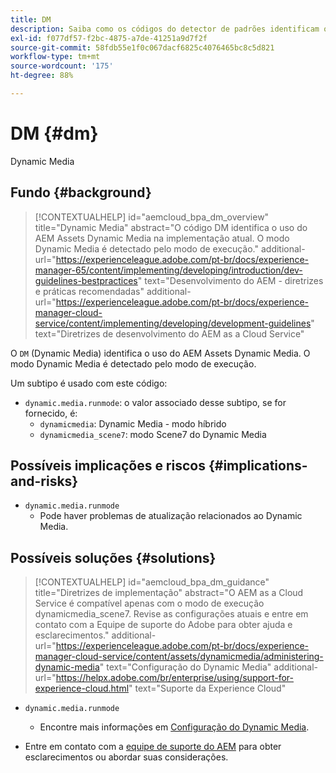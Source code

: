 ```yaml
---
title: DM
description: Saiba como os códigos do detector de padrões identificam o uso do AEM Assets Dynamic Media.
exl-id: f077df57-f2bc-4875-a7de-41251a9d7f2f
source-git-commit: 58fdb55e1f0c067dacf6825c4076465bc8c5d821
workflow-type: tm+mt
source-wordcount: '175'
ht-degree: 88%

---
```


# DM {#dm}

Dynamic Media

## Fundo {#background}

>[!CONTEXTUALHELP]
>id="aemcloud_bpa_dm_overview"
>title="Dynamic Media"
>abstract="O código DM identifica o uso do AEM Assets Dynamic Media na implementação atual. O modo Dynamic Media é detectado pelo modo de execução."
>additional-url="https://experienceleague.adobe.com/pt-br/docs/experience-manager-65/content/implementing/developing/introduction/dev-guidelines-bestpractices" text="Desenvolvimento do AEM - diretrizes e práticas recomendadas"
>additional-url="https://experienceleague.adobe.com/pt-br/docs/experience-manager-cloud-service/content/implementing/developing/development-guidelines" text="Diretrizes de desenvolvimento do AEM as a Cloud Service"

O `DM` (Dynamic Media) identifica o uso do AEM Assets Dynamic Media. O modo Dynamic Media é detectado pelo modo de execução.

Um subtipo é usado com este código:

* `dynamic.media.runmode`: o valor associado desse subtipo, se for fornecido, é:
   * `dynamicmedia`: Dynamic Media - modo híbrido
   * `dynamicmedia_scene7`: modo Scene7 do Dynamic Media

## Possíveis implicações e riscos {#implications-and-risks}

* `dynamic.media.runmode`
   * Pode haver problemas de atualização relacionados ao Dynamic Media.

## Possíveis soluções {#solutions}

>[!CONTEXTUALHELP]
>id="aemcloud_bpa_dm_guidance"
>title="Diretrizes de implementação"
>abstract="O AEM as a Cloud Service é compatível apenas com o modo de execução dynamicmedia_scene7. Revise as configurações atuais e entre em contato com a Equipe de suporte do Adobe para obter ajuda e esclarecimentos."
>additional-url="https://experienceleague.adobe.com/pt-br/docs/experience-manager-cloud-service/content/assets/dynamicmedia/administering-dynamic-media" text="Configuração do Dynamic Media"
>additional-url="https://helpx.adobe.com/br/enterprise/using/support-for-experience-cloud.html" text="Suporte da Experience Cloud"


* `dynamic.media.runmode`
   * Encontre mais informações em [Configuração do Dynamic Media](https://experienceleague.adobe.com/pt-br/docs/experience-manager-cloud-service/content/assets/dynamicmedia/administering-dynamic-media).

* Entre em contato com a [equipe de suporte do AEM](https://helpx.adobe.com/br/enterprise/using/support-for-experience-cloud.html) para obter esclarecimentos ou abordar suas considerações.
